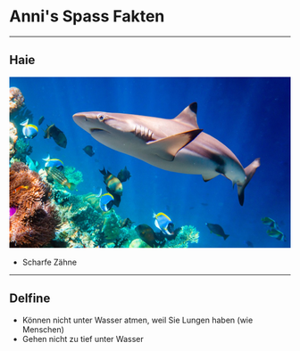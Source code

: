 # Anni's Spass Fakten

---

## Haie

![Hai](hai.jpg)

- Scharfe Zähne

---

## Delfine

- Können nicht unter Wasser atmen, weil Sie Lungen haben (wie Menschen)
- Gehen nicht zu tief unter Wasser
